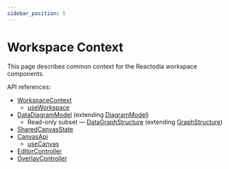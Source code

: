 ```yaml
---
sidebar_position: 5
---
```


# Workspace Context

This page describes common context for the Reactodia workspace components.

API references:
  - [WorkspaceContext](/docs/api/workspace/interfaces/WorkspaceContext)
    - [useWorkspace](/docs/api/workspace/functions/useWorkspace)
  - [DataDiagramModel](/docs/api/workspace/classes/DataDiagramModel) (extending [DiagramModel](/docs/api/workspace/classes/DiagramModel))
    - Read-only subset — [DataGraphStructure](/docs/api/workspace/interfaces/DataGraphStructure) (extending [GraphStructure](/docs/api/workspace/interfaces/GraphStructure))
  - [SharedCanvasState](/docs/api/workspace/classes/SharedCanvasState)
  - [CanvasApi](/docs/api/workspace/interfaces/DataGraphStructure)
    - [useCanvas](/docs/api/workspace/functions/useCanvas)
  - [EditorController](/docs/api/workspace/classes/EditorController)
  - [OverlayController](/docs/api/workspace/classes/OverlayController)
